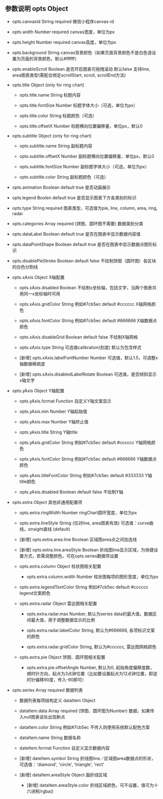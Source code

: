 ## 参数说明 opts Object

- opts.canvasId String required 微信小程序canvas-id

- opts.width Number required canvas宽度，单位为px

- opts.height Number required canvas高度，单位为px

- opts.background String canvas背景颜色（如果页面背景颜色不是白色请设置为页面的背景颜色，默认#ffffff）

- opts.enableScroll Boolean 是否开启图表可拖拽滚动 默认false 支持line, area图表类型(需配合绑定scrollStart, scroll, scrollEnd方法)

- opts.title Object (only for ring chart)

    - opts.title.name String 标题内容

    - opts.title.fontSize Number 标题字体大小（可选，单位为px）

    - opts.title.color String 标题颜色（可选）

    - opts.title.offsetX Number 标题横向位置偏移量，单位px，默认0

- opts.subtitle Object (only for ring chart)

    - opts.subtitle.name String 副标题内容

    - opts.subtitle.offsetX Number 副标题横向位置偏移量，单位px，默认0

    - opts.subtitle.fontSize Number 副标题字体大小（可选，单位为px）

    - opts.subtitle.color String 副标题颜色（可选）

- opts.animation Boolean default true 是否动画展示

- opts.legend Boolen default true 是否显示图表下方各类别的标识

- opts.type String required 图表类型，可选值为pie, line, column, area, ring, radar

- opts.categories Array required (饼图、圆环图不需要) 数据类别分类

- opts.dataLabel Boolean default true 是否在图表中显示数据内容值

- opts.dataPointShape Boolean default true 是否在图表中显示数据点图形标识

- opts.disablePieStroke Boolean default false 不绘制饼图（圆环图）各区块的白色分割线

- opts.xAxis Object X轴配置

    - opts.xAxis.disabled Boolean 不绘制x坐标轴，包括文字，当两个图表共用同一x坐标轴时可用

    - opts.xAxis.gridColor String 例如#7cb5ec default #cccccc X轴网格颜色

    - opts.xAxis.fontColor String 例如#7cb5ec default #666666 X轴数据点颜色

    - opts.xAxis.disableGrid Boolean default false 不绘制X轴网格

    - opts.xAxis.type String 可选值calibration(刻度) 默认为包含样式

    - [新增] opts.xAxis.labelFontNumber Number 可选值，默认1.5，可调整x轴数据稀疏度

    - [新增] opts.xAxis.disabledLabelRotate Boolean 可选值，是否倾斜显示x轴文字

- opts.yAxis Object Y轴配置

    - opts.yAxis.format Function 自定义Y轴文案显示

    - opts.yAxis.min Number Y轴起始值

    - opts.yAxis.max Number Y轴终止值

    - opts.yAxis.title String Y轴title

    - opts.yAxis.gridColor String 例如#7cb5ec default #cccccc Y轴网格颜色

    - opts.yAxis.fontColor String 例如#7cb5ec default #666666 Y轴数据点颜色

    - opts.yAxis.titleFontColor String 例如#7cb5ec default #333333 Y轴title颜色

    - opts.yAxis.disabled Boolean default false 不绘制Y轴

- opts.extra Object 其他非通用配置项

    - opts.extra.ringWidth Number ringChart圆环宽度，单位为px

    - opts.extra.lineStyle String (仅对line, area图表有效) 可选值：curve曲线，straight直线 (default)
    
    - [新增] opts.extra.area.line Boolean 区域图area点之间加连线

    - [新增] opts.extra.line.areaStyle Boolean 折线图line显示区域，为快捷设置方式，若需调整颜色，可在opts.series数据项设置

    - opts.extra.column Object 柱状图相关配置

        - opts.extra.column.width Number 柱状图每项的图形宽度，单位为px

    - opts.extra.legendTextColor String 例如#7cb5ec default #cccccc legend文案颜色

    - opts.extra.radar Object 雷达图相关配置

        - opts.extra.radar.max Number, 默认为series data的最大值，数据区间最大值，用于调整数据显示的比例

        - opts.extra.radar.labelColor String, 默认为#666666, 各项标识文案的颜色

        - opts.extra.radar.gridColor String, 默认为#cccccc, 雷达图网格颜色

    - opts.extra.pie Object 饼图、圆环图相关配置

        - opts.extra.pie.offsetAngle Number, 默认为0, 起始角度偏移度数，顺时针方向，起点为3点钟位置（比如要设置起点为12点钟位置，即逆时针偏移90度，传入-90即可）

- opts.series Array required 数据列表

    - 数据列表每项结构定义 dataItem Object

    - dataItem.data Array required (饼图、圆环图为Number) 数据，如果传入null图表该处出现断点

    - dataItem.color String 例如#7cb5ec 不传入则使用系统默认配色方案

    - dataItem.name String 数据名称

    - dateItem.format Function 自定义显示数据内容

    - [新增] dateItem.symbol String 折线图line／区域图area数据点的形状，可选值：'diamond', 'circle', 'triangle', 'rect'

    - [新增] dataItem.areaStyle Object 画折线区域

        - [新增] dataItem.areaStyle.color 折线区域颜色，可不设置，值可为十六进制/rgba()
